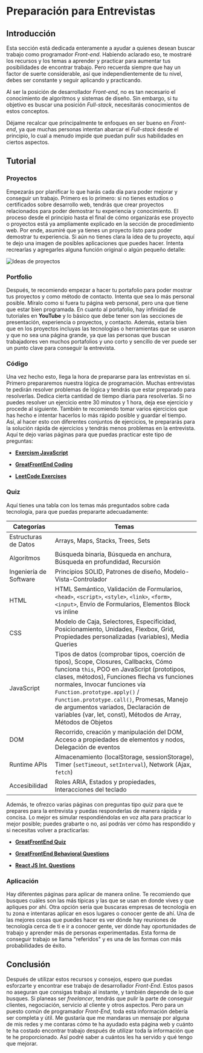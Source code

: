 # Preparación para Entrevistas

## Introducción

Esta sección está dedicada enteramente a ayudar a quienes desean buscar trabajo como programador _Front-end_. Habiendo aclarado eso, te mostraré los recursos y los temas a aprender y practicar para aumentar tus posibilidades de encontrar trabajo. Pero recuerda siempre que hay un factor de suerte considerable, así que independientemente de tu nivel, debes ser constante y seguir aplicando y practicando.

Al ser la posición de desarrollador _Front-end_, no es tan necesario el conocimiento de algoritmos y sistemas de diseño. Sin embargo, si tu objetivo es buscar una posición _Full-stack_, necesitarás conocimientos de estos conceptos.

Déjame recalcar que principalmente te enfoques en ser bueno en _Front-end_, ya que muchas personas intentan abarcar el _Full-stack_ desde el principio, lo cual a menudo impide que puedan pulir sus habilidades en ciertos aspectos.

## Tutorial

### Proyectos

Empezarás por planificar lo que harás cada día para poder mejorar y conseguir un trabajo. Primero es lo primero: si no tienes estudios o certificados sobre desarrollo web, tendrás que crear proyectos relacionados para poder demostrar tu experiencia y conocimiento. El proceso desde el principio hasta el final de cómo organizarás ese proyecto o proyectos está ya ampliamente explicado en la sección de procedimiento web. Por ende, asumiré que ya tienes un proyecto listo para poder demostrar tu experiencia. Si aún no tienes clara la idea de tu proyecto, aquí te dejo una imagen de posibles aplicaciones que puedes hacer. Intenta recrearlas y agregarles alguna función original o algún pequeño detalle:

![Ideas de proyectos](https://midu.dev/proyectos2024.png)

### Portfolio

Después, te recomiendo empezar a hacer tu portafolio para poder mostrar tus proyectos y como método de contacto. Intenta que sea lo más personal posible. Míralo como si fuera tu página web personal, pero una que tiene que estar bien programada. En cuanto al portafolio, hay infinidad de tutoriales en **YouTube** y lo básico que debe tener son las secciones de presentación, experiencia o proyectos, y contacto. Además, estaría bien que en los proyectos incluyas las tecnologías o herramientas que se usaron y que no sea una página grande, ya que las personas que buscan trabajadores ven muchos portafolios y uno corto y sencillo de ver puede ser un punto clave para conseguir la entrevista.

### Código

Una vez hecho esto, llega la hora de prepararse para las entrevistas en sí. Primero prepararemos nuestra lógica de programación. Muchas entrevistas te pedirán resolver problemas de lógica y tendrás que estar preparado para resolverlas. Dedica cierta cantidad de tiempo diaria para resolverlas. Si no puedes resolver un ejercicio entre 30 minutos y 1 hora, deja ese ejercicio y procede al siguiente. También te recomiendo tomar varios ejercicios que has hecho e intentar hacerlos lo más rápido posible y guardar el tiempo. Así, al hacer esto con diferentes conjuntos de ejercicios, te prepararás para la solución rápida de ejercicios y tendrás menos problemas en la entrevista. Aquí te dejo varias páginas para que puedas practicar este tipo de preguntas:

-   **[Exercism JavaScript](https://exercism.org/tracks/javascript/exercises)**

-   **[GreatFrontEnd Coding](https://www.greatfrontend.com/prepare/coding)**

-   **[LeetCode Exercises](https://leetcode.com/problemset)**

### Quiz

Aquí tienes una tabla con los temas más preguntados sobre cada tecnología, para que puedas prepararte adecuadamente:

| Categorías             | Temas                                                                                                                                                                                                                                                                                                                                                                                                       |
| ---------------------- | ----------------------------------------------------------------------------------------------------------------------------------------------------------------------------------------------------------------------------------------------------------------------------------------------------------------------------------------------------------------------------------------------------------- |
| Estructuras de Datos   | Arrays, Maps, Stacks, Trees, Sets                                                                                                                                                                                                                                                                                                                                                                           |
| Algoritmos             | Búsqueda binaria, Búsqueda en anchura, Búsqueda en profundidad, Recursión                                                                                                                                                                                                                                                                                                                                   |
| Ingeniería de Software | Principios SOLID, Patrones de diseño, Modelo-Vista-Controlador                                                                                                                                                                                                                                                                                                                                              |
| HTML                   | HTML Semántico, Validación de Formularios, `<head>`, `<script>`, `<style>`, `<link>`, `<form>`, `<input>`, Envío de Formularios, Elementos Block vs inline                                                                                                                                                                                                                                                  |
| CSS                    | Modelo de Caja, Selectores, Especificidad, Posicionamiento, Unidades, Flexbox, Grid, Propiedades personalizadas (variables), Media Queries                                                                                                                                                                                                                                                                  |
| JavaScript             | Tipos de datos (comprobar tipos, coerción de tipos), Scope, Closures, Callbacks, Cómo funciona `this`, POO en JavaScript (prototipos, clases, métodos), Funciones flecha vs funciones normales, Invocar funciones vía `Function.prototype.apply()` / `Function.prototype.call()`, Promesas, Manejo de argumentos variados, Declaración de variables (var, let, const), Métodos de Array, Métodos de Objetos |
| DOM                    | Recorrido, creación y manipulación del DOM, Acceso a propiedades de elementos y nodos, Delegación de eventos                                                                                                                                                                                                                                                                                                |
| Runtime APIs           | Almacenamiento (localStorage, sessionStorage), Timer (`setTimeout`, `setInterval`), Network (Ajax, `fetch`)                                                                                                                                                                                                                                                                                                 |
| Accesibilidad          | Roles ARIA, Estados y propiedades, Interacciones del teclado                                                                                                                                                                                                                                                                                                                                                |

Además, te ofrezco varias páginas con preguntas tipo _quiz_ para que te prepares para la entrevista y puedas responderlas de manera rápida y concisa. Lo mejor es simular respondiéndolas en voz alta para practicar lo mejor posible; puedes grabarte o no, así podrás ver cómo has respondido y si necesitas volver a practicarlas:

-   **[GreatFrontEnd Quiz](https://www.greatfrontend.com/prepare/quiz)**

-   **[GreatFrontEnd Behavioral Questions](https://www.greatfrontend.com/behavioral-interview-guidebook)**

-   **[React JS Int. Questions](https://ca.indeed.com/career-advice/interviewing/reactjs-interview-questions)**

### Aplicación

Hay diferentes páginas para aplicar de manera online. Te recomiendo que busques cuáles son las más típicas y las que se usan en donde vives y que apliques por ahí. Otra opción sería que buscaras empresas de tecnología en tu zona e intentaras aplicar en esos lugares o conocer gente de ahí. Una de las mejores cosas que puedes hacer es ver dónde hay reuniones de tecnología cerca de ti e ir a conocer gente, ver dónde hay oportunidades de trabajo y aprender más de personas experimentadas. Esta forma de conseguir trabajo se llama "referidos" y es una de las formas con más probabilidades de éxito.

## Conclusión

Después de utilizar estos recursos y consejos, espero que puedas esforzarte y encontrar ese trabajo de desarrollador _Front-End_. Estos pasos no aseguran que consigas trabajo al instante, y también depende de lo que busques. Si planeas ser _freelancer_, tendrás que pulir la parte de conseguir clientes, negociación, servicio al cliente y otros aspectos. Pero para un puesto común de programador _Front-End_, toda esta información debería ser completa y útil. Me gustaría que me mandaras un mensaje por alguna de mis redes y me contaras cómo te ha ayudado esta página web y cuánto te ha costado encontrar trabajo después de utilizar toda la información que te he proporcionado. Así podré saber a cuántos les ha servido y qué tengo que mejorar.
